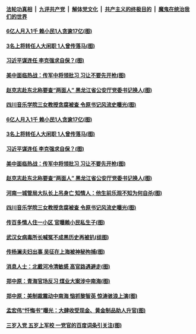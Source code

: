

####  [法轮功真相](../../../../basic/blob/master/README.md?t=08131302) &nbsp;|&nbsp; [九评共产党](../../../../9ping.md/blob/master/README.md?t=08131302) &nbsp;|&nbsp; [解体党文化](../../../../jtdwh.md/blob/master/README.md?t=08131302)  &nbsp;|&nbsp; [共产主义的终极目的](../../../../gczydzjmd.md/blob/master/README.md?t=08131302) &nbsp;|&nbsp; [魔鬼在统治我们的世界](../../../../mgztzwmdsj.md/blob/master/README.md?t=08131302) 

#### [6亿人月入1千 赖小民1人贪逾17亿(图)](../pages/p2/942773.md?t=08131302) 

#### [3名上将转任人大闲职 1人曾传落马(图)](../pages/p2/942761.md?t=08131302) 

#### [习近平谋连任 李克强求自保？(图)](../pages/p2/942745.md?t=08131302) 

#### [美中面临热战：传军中将领批习 习让不要先开枪(图)](../pages/p2/942734.md?t=08131302) 

#### [赵克志赴东北称要查“两面人” 黑龙江省公安厅党委书记换人(图)](../pages/p2/942719.md?t=08131302) 

#### [四川音乐学院三女教授贪腐被查 令原书记风流史曝光(图)](../pages/p2/942693.md?t=08131302) 

#### [6亿人月入1千 赖小民1人贪逾17亿(图)](../pages/p2/942773.md?t=08131302) 

#### [3名上将转任人大闲职 1人曾传落马(图)](../pages/p2/942761.md?t=08131302) 

#### [习近平谋连任 李克强求自保？(图)](../pages/p2/942745.md?t=08131302) 

#### [美中面临热战：传军中将领批习 习让不要先开枪(图)](../pages/p2/942734.md?t=08131302) 

#### [赵克志赴东北称要查“两面人” 黑龙江省公安厅党委书记换人(图)](../pages/p2/942719.md?t=08131302) 

#### [河南一城管局大队长上吊身亡 知情人：他生前乐观不知为何自杀(图)](../pages/p2/942717.md?t=08131302) 

#### [四川音乐学院三女教授贪腐被查 令原书记风流史曝光(图)](../pages/p2/942693.md?t=08131302) 

#### [传百多情人住一小区 官曝赖小民私生子(图)](../pages/p2/942628.md?t=08131302) 


#### [武汉女病毒所长喊冤不成黑历史再被扒(组图)](../pages/p2/942606.md?t=08131302) 



#### [传杨澜夫妇出事 吴征在上海被神秘拘捕(图)](../pages/p2/942566.md?t=08131302) 

#### [消息人士：北戴河冷清敏感 高官路遇避走(图)](../pages/p2/942525.md?t=08131302) 

#### [郑中原：青海官场反习 煤业大案涉中南海(图)](../pages/p2/942513.md?t=08131302) 


#### [郑中原：美制裁震动中南海 恼抓黎智英 惊涛骇浪上演(图)](../pages/p2/942452.md?t=08131302) 


#### [孟宏伟“忏悔书”曝光：大肆收受现金、黄金制品助人升官(图)](../pages/p2/942484.md?t=08131302) 

#### [三岁入党 五岁上军校 一党官的百度词条引关注(图)](../pages/p2/942476.md?t=08131302) 

